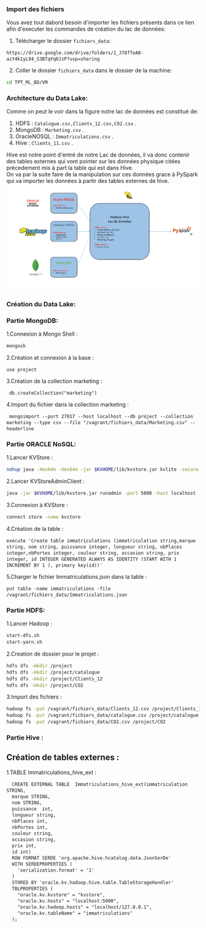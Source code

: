 ### Import des fichiers
Vous avez tout dabord besoin d'importer les fichiers présents dans ce lien afin d'executer les commandes de création du lac de données: 
1. Télécharger le dossier `fichiers_data`:
  ```
  https://drive.google.com/drive/folders/1_J78fTeA8-aiY4k1yL94_S3BTqYq0JzP?usp=sharing
  ```
2. Coller le dossier `fichiers_data` dans le dossier de la machine:
  ```bash
  cd TPT_ML_BD/VM
  ```

### Architecture du Data Lake:
Comme on peut le voir dans la figure notre lac de données est constitué de:
1. HDFS : `Catalogue.csv,Clients_12.csv,CO2.csv` .
2. MongoDB : `Marketing.csv` .
3. OracleNOSQL : `Immatriculations.csv` .
4. Hive : `Clients_11.csv` .

Hive est notre point d'entré de notre Lac de données, il va donc contenir des tables externes qui vont pointer sur les données physique citées précedement mis à part la table qui est dans Hive.  
On va par la suite faire de la manipulation sur ces données grace à PySpark qui va importer les données à partir des tables externes de hive.  
![Architecture](https://github.com/missaouii/TPT_ML_BD/blob/main/Cr%C3%A9ation_Data_Lake/Architecture%20du%20lac%20de%20donn%C3%A9es.PNG)


### Création du Data Lake:
### Partie MongoDB:
1.Connexion à Mongo Shell :
  ```bash
  mongosh
  ```
2.Création et connexion à la base :
  ```
  use project
  ```
3.Création de la collection marketing :
 ```
  db.createCollection("marketing")
  ```
4.Import du fichier dans la collection marketing :
 ```
  mongoimport --port 27017 --host localhost --db project --collection marketing --type csv --file "/vagrant/fichiers_data/Marketing.csv" --headerline
  ```  
  
### Partie ORACLE NoSQL:  
1.Lancer KVStore :
  ```bash
  nohup java -Xmx64m -Xms64m -jar $KVHOME/lib/kvstore.jar kvlite -secure-config disable -root $KVROOT &
  ```
2.Lancer KVStoreAdminClient :
  ```bash
  java -jar $KVHOME/lib/kvstore.jar runadmin -port 5000 -host localhost
  ```
3.Connexion à KVStore :
  ```bash
  connect store -name kvstore
  ```
4.Création de la table :
  ```
  execute 'Create table immatriculations (immatriculation string,marque string, nom string, puissance integer, longueur string, nbPlaces integer,nbPortes integer, couleur string, occasion string, prix integer, id INTEGER GENERATED ALWAYS AS IDENTITY (START WITH 1 INCREMENT BY 1 ), primary key(id))'
  ```
5.Charger le fichier Immatriculations.json dans la table :
  ```
  put table -name immatriculations -file /vagrant/fichiers_data/Immatriculations.json
  ```  
  
### Partie HDFS:  
1.Lancer Hadoop :
  ```bash
  start-dfs.sh
  start-yarn.sh
  ```  
2.Creation de dossier pour le projet :
  ```bash
  hdfs dfs -mkdir /project
  hdfs dfs -mkdir /project/catalogue
  hdfs dfs -mkdir /project/Clients_12
  hdfs dfs -mkdir /project/CO2
  ```  
3.Import des fichiers :
  ```bash
  hadoop fs -put /vagrant/fichiers_data/Clients_12.csv /project/Clients_12
  hadoop fs -put /vagrant/fichiers_data/catalogue.csv /project/catalogue
  hadoop fs -put /vagrant/fichiers_data/CO2.csv /project/CO2
  ```  
  
### Partie Hive :  
## Création de tables externes :
1.TABLE Immatriculations_hive_ext :
  ```
	CREATE EXTERNAL TABLE  Immatriculations_hive_ext(immatriculation STRING,  
	marque STRING,
	nom STRING,
	puissance  int,
	longueur string,
	nbPlaces int,
	nbPortes int,
	couleur string,
	occasion string,
	prix int, 
	id int)
	ROW FORMAT SERDE 'org.apache.hive.hcatalog.data.JsonSerDe'
	WITH SERDEPROPERTIES (
	  'serialization.format' = '1'
	)
	STORED BY 'oracle.kv.hadoop.hive.table.TableStorageHandler'
	TBLPROPERTIES (
	  "oracle.kv.kvstore" = "kvstore",
	  "oracle.kv.hosts" = "localhost:5000",
	  "oracle.kv.hadoop.hosts" = "localhost/127.0.0.1",
	  "oracle.kv.tableName" = "immatriculations"
	);	
  ```  